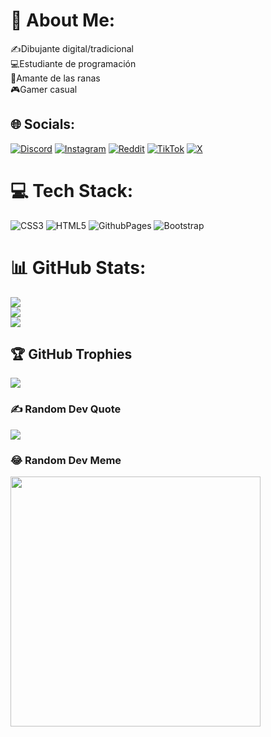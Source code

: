 # 💫 About Me:
✍️Dibujante digital/tradicional<br>💻Estudiante de programación<br>🐸Amante de las ranas<br>🎮Gamer casual


## 🌐 Socials:
[![Discord](https://img.shields.io/badge/Discord-%237289DA.svg?logo=discord&logoColor=white)](https://discord.gg/alexcepcional) [![Instagram](https://img.shields.io/badge/Instagram-%23E4405F.svg?logo=Instagram&logoColor=white)](https://instagram.com/alescxisobar) [![Reddit](https://img.shields.io/badge/Reddit-%23FF4500.svg?logo=Reddit&logoColor=white)](https://reddit.com/user/alexcepcional) [![TikTok](https://img.shields.io/badge/TikTok-%23000000.svg?logo=TikTok&logoColor=white)](https://tiktok.com/@alexcepcional) [![X](https://img.shields.io/badge/X-black.svg?logo=X&logoColor=white)](https://x.com/alescxisobar) 

# 💻 Tech Stack:
![CSS3](https://img.shields.io/badge/css3-%231572B6.svg?style=for-the-badge&logo=css3&logoColor=white) ![HTML5](https://img.shields.io/badge/html5-%23E34F26.svg?style=for-the-badge&logo=html5&logoColor=white) ![GithubPages](https://img.shields.io/badge/github%20pages-121013?style=for-the-badge&logo=github&logoColor=white) ![Bootstrap](https://img.shields.io/badge/bootstrap-%238511FA.svg?style=for-the-badge&logo=bootstrap&logoColor=white)
# 📊 GitHub Stats:
![](https://github-readme-stats.vercel.app/api?username=alexcepcional&theme=dark&hide_border=false&include_all_commits=true&count_private=true)<br/>
![](https://github-readme-streak-stats.herokuapp.com/?user=alexcepcional&theme=dark&hide_border=false)<br/>
![](https://github-readme-stats.vercel.app/api/top-langs/?username=alexcepcional&theme=dark&hide_border=false&include_all_commits=true&count_private=true&layout=compact)

## 🏆 GitHub Trophies
![](https://github-profile-trophy.vercel.app/?username=alexcepcional&theme=radical&no-frame=false&no-bg=false&margin-w=4)

### ✍️ Random Dev Quote
![](https://quotes-github-readme.vercel.app/api?type=horizontal&theme=radical)

### 😂 Random Dev Meme
<img src='https://memer-new.vercel.app/' style="height: 400px;"/>

<!-- Proudly created with GPRM ( https://gprm.itsvg.in ) -->
